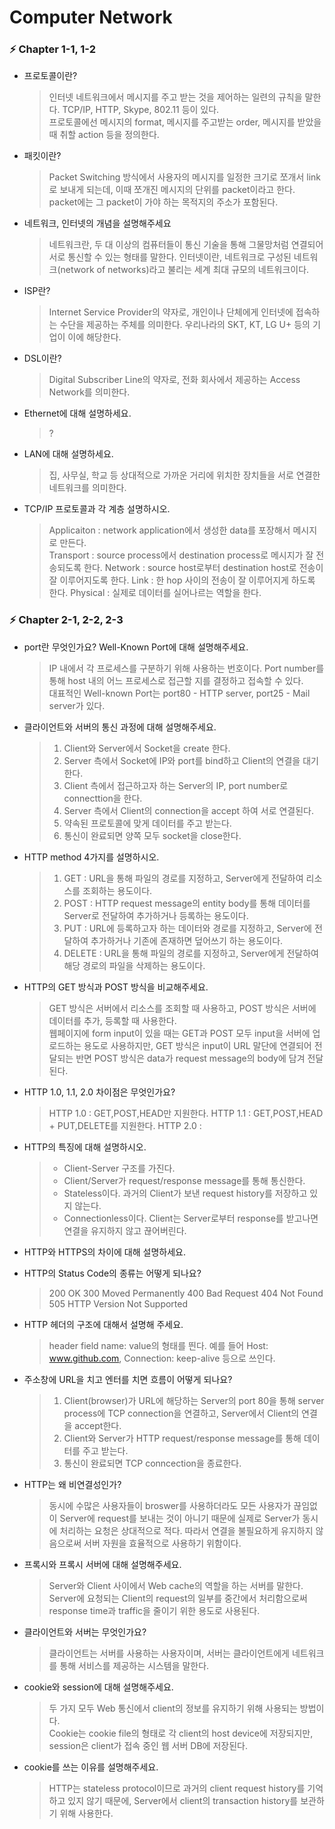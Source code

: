 # Computer Network

### ⚡️ Chapter 1-1, 1-2

- 프로토콜이란?
  > 인터넷 네트워크에서 메시지를 주고 받는 것을 제어하는 일련의 규칙을 말한다. TCP/IP, HTTP, Skype, 802.11 등이 있다.  
  > 프로토콜에선 메시지의 format, 메시지를 주고받는 order, 메시지를 받았을 때 취할 action 등을 정의한다.  

- 패킷이란?
  > Packet Switching 방식에서 사용자의 메시지를 일정한 크기로 쪼개서 link로 보내게 되는데, 이때 쪼개진 메시지의 단위를 packet이라고 한다. packet에는 그 packet이 가야 하는 목적지의 주소가 포함된다.
  
- 네트워크, 인터넷의 개념을 설명해주세요
  > 네트워크란, 두 대 이상의 컴퓨터들이 통신 기술을 통해 그물망처럼 연결되어 서로 통신할 수 있는 형태를 말한다.
  > 인터넷이란, 네트워크로 구성된 네트워크(network of networks)라고 불리는 세계 최대 규모의 네트워크이다. 
    
- ISP란?
  > Internet Service Provider의 약자로, 개인이나 단체에게 인터넷에 접속하는 수단을 제공하는 주체를 의미한다. 우리나라의 SKT, KT, LG U+ 등의 기업이 이에 해당한다.
     
- DSL이란?
  > Digital Subscriber Line의 약자로, 전화 회사에서 제공하는 Access Network를 의미한다.
      
- Ethernet에 대해 설명하세요.
  > ?
    
- LAN에 대해 설명하세요.
  > 집, 사무실, 학교 등 상대적으로 가까운 거리에 위치한 장치들을 서로 연결한 네트워크를 의미한다. 

- TCP/IP 프로토콜과 각 계층 설명하시오.
  > Applicaiton : network application에서 생성한 data를 포장해서 메시지로 만든다.  
  > Transport : source process에서 destination process로 메시지가 잘 전송되도록 한다.
  > Network : source host로부터 destination host로 전송이 잘 이루어지도록 한다.
  > Link : 한 hop 사이의 전송이 잘 이루어지게 하도록 한다.
  > Physical : 실제로 데이터를 실어나르는 역할을 한다.
  

### ⚡️ Chapter 2-1, 2-2, 2-3

- port란 무엇인가요? Well-Known Port에 대해 설명해주세요.
  > IP 내에서 각 프로세스를 구분하기 위해 사용하는 번호이다. Port number를 통해 host 내의 어느 프로세스로 접근할 지를 결정하고 접속할 수 있다.  
  > 대표적인 Well-known Port는 port80 - HTTP server, port25 - Mail server가 있다.

- 클라이언트와 서버의 통신 과정에 대해 설명해주세요.
  > 1. Client와 Server에서 Socket을 create 한다.
  > 2. Server 측에서 Socket에 IP와 port를 bind하고 Client의 연결을 대기한다.
  > 3. Client 측에서 접근하고자 하는 Server의 IP, port number로 connecttion을 한다.
  > 4. Server 측에서 Client의 connection을 accept 하여 서로 연결된다.
  > 5. 약속된 프로토콜에 맞게 데이터를 주고 받는다.
  > 6. 통신이 완료되면 양쪽 모두 socket을 close한다.
  

- HTTP method 4가지를 설명하시오.
  > 1. GET : URL을 통해 파일의 경로를 지정하고, Server에게 전달하여 리소스를 조회하는 용도이다.
  > 2. POST : HTTP request message의 entity body를 통해 데이터를 Server로 전달하여 추가하거나 등록하는 용도이다.
  > 3. PUT : URL에 등록하고자 하는 데이터와 경로를 지정하고, Server에 전달하여 추가하거나 기존에 존재하면 덮어쓰기 하는 용도이다.
  > 4. DELETE : URL을 통해 파일의 경로를 지정하고, Server에게 전달하여 해당 경로의 파일을 삭제하는 용도이다.

- HTTP의 GET 방식과 POST 방식을 비교해주세요.
  > GET 방식은 서버에서 리소스를 조회할 때 사용하고, POST 방식은 서버에 데이터를 추가, 등록할 때 사용한다.  
  > 웹페이지에 form input이 있을 때는 GET과 POST 모두 input을 서버에 업로드하는 용도로 사용하지만, GET 방식은 input이 URL 말단에 연결되어 전달되는 반면 POST 방식은 data가 request message의 body에 담겨 전달된다.

- HTTP 1.0, 1.1, 2.0 차이점은 무엇인가요?
  > HTTP 1.0 : GET,POST,HEAD만 지원한다.
  > HTTP 1.1 : GET,POST,HEAD + PUT,DELETE를 지원한다.
  > HTTP 2.0 : 

- HTTP의 특징에 대해 설명하시오.
  > - Client-Server 구조를 가진다.  
  > - Client/Server가 request/response message를 통해 통신한다.
  > - Stateless이다. 과거의 Client가 보낸 request history를 저장하고 있지 않는다.  
  > - Connectionless이다. Client는 Server로부터 response를 받고나면 연결을 유지하지 않고 끊어버린다.

- HTTP와 HTTPS의 차이에 대해 설명하세요.
  > 
  

- HTTP의 Status Code의 종류는 어떻게 되나요?
  > 200 OK
  > 300 Moved Permanently
  > 400 Bad Request
  > 404 Not Found
  > 505 HTTP Version Not Supported

- HTTP 헤더의 구조에 대해서 설명해 주세요.
  > header field name: value의 형태를 띈다. 예를 들어 Host: www.github.com, Connection: keep-alive 등으로 쓰인다.

- 주소창에 URL을 치고 엔터를 치면 흐름이 어떻게 되나요?
  > 1. Client(browser)가 URL에 해당하는 Server의 port 80을 통해 server process에 TCP connection을 연결하고, Server에서 Client의 연결을 accept한다.
  > 2. Client와 Server가 HTTP request/response message를 통해 데이터를 주고 받는다.
  > 3. 통신이 완료되면 TCP conncection을 종료한다.

- HTTP는 왜 비연결성인가?
  > 동시에 수많은 사용자들이 broswer를 사용하더라도 모든 사용자가 끊임없이 Server에 request를 보내는 것이 아니기 때문에 실제로 Server가 동시에 처리하는 요청은 상대적으로 적다. 따라서 연결을 불필요하게 유지하지 않음으로써 서버 자원을 효율적으로 사용하기 위함이다.

- 프록시와 프록시 서버에 대해 설명해주세요.
  > Server와 Client 사이에서 Web cache의 역할을 하는 서버를 말한다. Server에 요청되는 Client의 request의 일부를 중간에서 처리함으로써 response time과 traffic을 줄이기 위한 용도로 사용된다.

- 클라이언트와 서버는 무엇인가요?
  > 클라이언트는 서버를 사용하는 사용자이며, 서버는 클라이언트에게 네트워크를 통해 서비스를 제공하는 시스템을 말한다.

- cookie와 session에 대해 설명해주세요.
  > 두 가지 모두 Web 통신에서 client의 정보를 유지하기 위해 사용되는 방법이다.  
  > Cookie는 cookie file의 형태로 각 client의 host device에 저장되지만, session은 client가 접속 중인 웹 서버 DB에 저장된다.

- cookie를 쓰는 이유를 설명해주세요.
  > HTTP는 stateless protocol이므로 과거의 client request history를 기억하고 있지 않기 때문에, Server에서 client의 transaction history를 보관하기 위해 사용한다.
